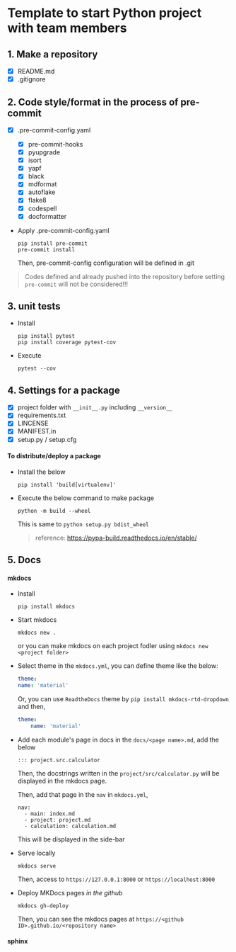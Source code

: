 # Template to start Python project with team members

## 1. Make a repository

- [x] README.md
- [x] .gitignore

## 2. Code style/format in the process of pre-commit

- [x] .pre-commit-config.yaml

  - [x] pre-commit-hooks
  - [x] pyupgrade
  - [x] isort
  - [x] yapf
  - [x] black
  - [x] mdformat
  - [x] autoflake
  - [x] flake8
  - [x] codespell
  - [x] docformatter

- Apply .pre-commit-config.yaml

  ```
  pip install pre-commit
  pre-commit install
  ```

  Then, pre-commit-config configuration will be defined in .git

> Codes defined and already pushed into the repository before setting `pre-commit` will not be considered!!!

## 3. unit tests

- Install

  ```
  pip install pytest
  pip install coverage pytest-cov
  ```

- Execute

  ```
  pytest --cov
  ```

## 4. Settings for a package

- [x] project folder with `__init__.py` including `__version__`
- [x] requirements.txt
- [x] LINCENSE
- [x] MANIFEST.in
- [x] setup.py / setup.cfg

#### To distribute/deploy a package

- Install the below

  ```
  pip install 'build[virtualenv]'
  ```

- Execute the below command to make package

  ```
  python -m build --wheel
  ```

  This is same to `python setup.py bdist_wheel`

  > reference: https://pypa-build.readthedocs.io/en/stable/

## 5. Docs

#### mkdocs

- Install

  ```
  pip install mkdocs
  ```

- Start mkdocs

  ```
  mkdocs new .
  ```

  or you can make mkdocs on each project fodler using `mkdocs new <project folder>`

- Select theme
  in the `mkdocs.yml`, you can define theme like the below:

  ```yaml
  theme:
  name: 'material'
  ```

  Or, you can use `ReadtheDocs` theme by `pip install mkdocs-rtd-dropdown` and then,

  ```yaml
  theme:
      name: 'material'
  ```

- Add each module's page in docs
  in the `docs/<page name>.md`, add the below

  ```
  ::: project.src.calculator
  ```

  Then, the docstrings written in the `project/src/calculator.py` will be displayed in the mkdocs page.

  Then, add that page in the `nav` in `mkdocs.yml`,

  ```
  nav:
    - main: index.md
    - project: project.md
    - calculation: calculation.md

  ```

  This will be displayed in the side-bar

- Serve locally

  ```
  mkdocs serve
  ```

  Then, access to `https://127.0.0.1:8000` or `https://localhost:8000`

- Deploy MKDocs pages *in the github*

  ```
  mkdocs gh-deploy
  ```

  Then, you can see the mkdocs pages at `https://<github ID>.github.io/<repository name>`

#### sphinx
